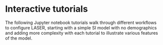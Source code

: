 # Interactive tutorials

The following Jupyter notebook tutorials walk through different workflows to configure LASER, starting with a simple SI model with no demographics and adding more complexity with each tutorial to illustrate various features of the model.
